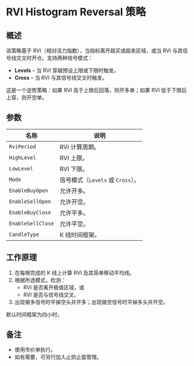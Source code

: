 # RVI Histogram Reversal 策略

## 概述

该策略基于 RVI（相对活力指数），当指标离开超买或超卖区域，或当 RVI 与其信号线交叉时开仓。支持两种信号模式：

- **Levels** – 当 RVI 穿越预设上限或下限时触发。
- **Cross** – 当 RVI 与其信号线交叉时触发。

这是一个逆势策略：如果 RVI 高于上限后回落，则开多单；如果 RVI 低于下限后上穿，则开空单。

## 参数

| 名称 | 说明 |
| --- | --- |
| `RviPeriod` | RVI 计算周期。 |
| `HighLevel` | RVI 上限。 |
| `LowLevel` | RVI 下限。 |
| `Mode` | 信号模式（`Levels` 或 `Cross`）。 |
| `EnableBuyOpen` | 允许开多。 |
| `EnableSellOpen` | 允许开空。 |
| `EnableBuyClose` | 允许平多。 |
| `EnableSellClose` | 允许平空。 |
| `CandleType` | K 线时间框架。 |

## 工作原理

1. 在每根完成的 K 线上计算 RVI 及其简单移动平均线。
2. 根据所选模式，检测：
   - RVI 是否离开极值区域，或
   - RVI 是否与信号线交叉。
3. 出现做多信号时平掉空头并开多；出现做空信号时平掉多头并开空。

默认时间框架为四小时。

## 备注

- 使用市价单执行。
- 如有需要，可另行加入止损止盈管理。
